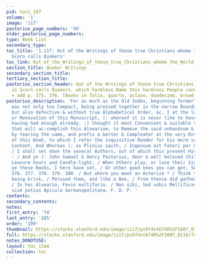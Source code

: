 ```yaml
---
pid: toc1_107
volume: '1'
image: '117'
pastorius_page_numbers: '56'
older_pastorius_page_numbers: 
type: Book List
secondary_type: 
toc_title: '1.117: Out of the Writings of those true Christians whome the World in
  Scorn calls Quakers'
toc_link: Out_of_the_Writings_of_those_true_Christians_whome_the_World_in_Scorn_calls_Quakers
section_title: Quaker Writings
secondary_section_title: 
tertiary_section_title: 
pastorius_section_header: Out of the Writings of those true Christians whome the World
  in Scorn calls Quakers, which harmless Name this harmless People cannot but own.
  - add p. 375. 376. [Books in folio, quarto, octavo, duodecimo, broad-side.]
pastorius_description: 'For as much as the Old Index, beginning formerly at this side,
  was not only too Compact, being pressed together in the narrow Bounds of three Pages,
  but also defective & without true Alphabetical Order, &c. I at the latter Renewal
  or Renovation of this Manuscript, (: whereof it is never like to have any more,
  having had enough already, :) thought it most Convenient & suitable to those hands
  that will ac-complish this Alvearium, to Remove the said unhandsom & vitious Table,
  by tearing the same, and prefix a better & Compleater at the very Entrance or Threshold
  of this Book, to which I refer the inquisitive Reader for his more satisfactory
  Content. And Whereas (: as Plinius saith, / Ingenuum est Fateri per Quos profeceris
  / I shall set down the several Authors, out of which this present Hive is collected.
  - / And ye (: John Samuel & Henry Pastorius, dear & well beloved Children! // At
  Leasure hours and Candle-light, / When Others play, or lose their Sight; / Read
  ye these Books, I here have set, / Or other good ones you can get; See pag. 375.
  376. 377. 378. 379. 380. / But where you meet an Asterisk * / Think that your Father,
  being brisk, / Perused them, and like a Bee, / From thence did gather what you see
  / In hoc Alveario, Favis multifario. / Non sibi, Sed vobis Mellificavit, Apis. /
  sive potius Apicula Germanopolitana. F. D. P. '
contents: 
secondary_contents: 
notes: 
first_entry: '74'
last_entry: '105'
order: '109'
thumbnail: https://stacks.stanford.edu/image/iiif/ps974xt6740%2F1607_0116/full/100,/0/default.jpg
full: https://stacks.stanford.edu/image/iiif/ps974xt6740%2F1607_0116/full/full/0/default.jpg
notes_DONOTUSE: 
layout: toc_item
collection: toc
---
```

